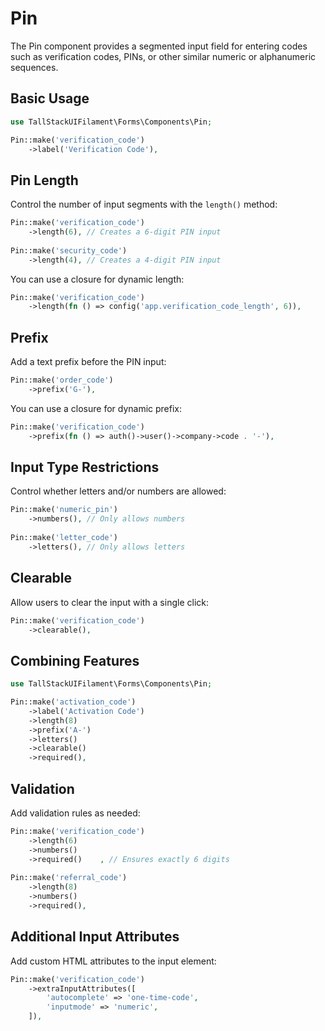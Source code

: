 # Pin

The Pin component provides a segmented input field for entering codes such as verification codes, PINs, or other similar numeric or alphanumeric sequences.

## Basic Usage

```php
use TallStackUIFilament\Forms\Components\Pin;

Pin::make('verification_code')
    ->label('Verification Code'),
```

## Pin Length

Control the number of input segments with the `length()` method:

```php
Pin::make('verification_code')
    ->length(6), // Creates a 6-digit PIN input
    
Pin::make('security_code')
    ->length(4), // Creates a 4-digit PIN input
```

You can use a closure for dynamic length:

```php
Pin::make('verification_code')
    ->length(fn () => config('app.verification_code_length', 6)),
```

## Prefix

Add a text prefix before the PIN input:

```php
Pin::make('order_code')
    ->prefix('G-'),
```

You can use a closure for dynamic prefix:

```php
Pin::make('verification_code')
    ->prefix(fn () => auth()->user()->company->code . '-'),
```

## Input Type Restrictions

Control whether letters and/or numbers are allowed:

```php
Pin::make('numeric_pin')
    ->numbers(), // Only allows numbers
    
Pin::make('letter_code')
    ->letters(), // Only allows letters
```

## Clearable

Allow users to clear the input with a single click:

```php
Pin::make('verification_code')
    ->clearable(),
```

## Combining Features

```php
use TallStackUIFilament\Forms\Components\Pin;

Pin::make('activation_code')
    ->label('Activation Code')
    ->length(8)
    ->prefix('A-')
    ->letters()
    ->clearable()
    ->required(),
```

## Validation

Add validation rules as needed:

```php
Pin::make('verification_code')
    ->length(6)
    ->numbers()
    ->required()    , // Ensures exactly 6 digits
    
Pin::make('referral_code')
    ->length(8)
    ->numbers()
    ->required(),
```

## Additional Input Attributes

Add custom HTML attributes to the input element:

```php
Pin::make('verification_code')
    ->extraInputAttributes([
        'autocomplete' => 'one-time-code',
        'inputmode' => 'numeric',
    ]),
```
